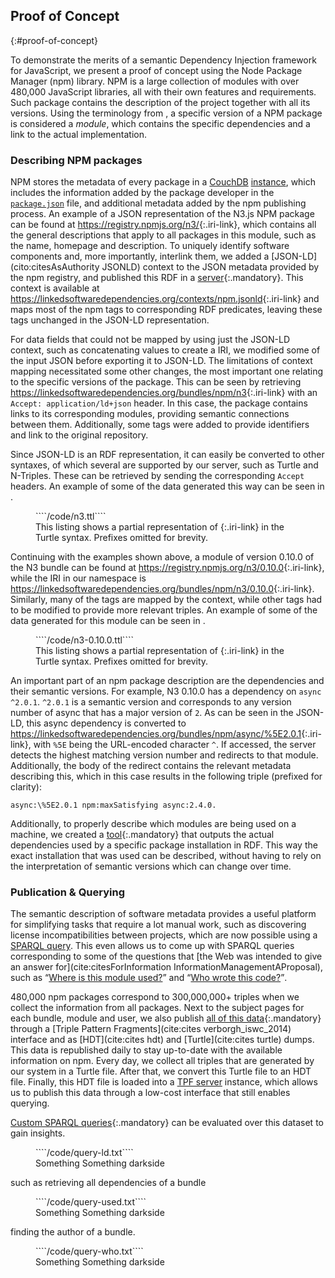 ## Proof of Concept
{:#proof-of-concept}

To demonstrate the merits of a semantic Dependency Injection framework for JavaScript,
we present a proof of concept using the Node Package Manager (npm) library.
NPM is a large collection of modules with over 480,000 JavaScript libraries,
all with their own features and requirements.
Such package contains the description of the project together with all its versions.
Using the terminology from [](#semantic-dependency-injection),
a specific version of a NPM package is considered a _module_,
which contains the specific dependencies and a link to the actual implementation.

### Describing NPM packages

NPM stores the metadata of every package in a [CouchDB](http://couchdb.apache.org/)
[instance](https://registry.npmjs.org/),
which includes the information added by the package developer in the [`package.json`](https://docs.npmjs.com/files/package.json) file,
and additional metadata added by the npm publishing process.
An example of a JSON representation of the N3.js NPM package can be found at <https://registry.npmjs.org/n3/>{:.iri-link},
which contains all the general descriptions that apply to all packages in this module,
such as the name, homepage and description.
To uniquely identify software components and,
more importantly, interlink them,
we added a [JSON-LD](cito:citesAsAuthority JSONLD) context to the JSON metadata provided by the npm registry, 
and published this RDF in a [server](https://github.com/LinkedSoftwareDependencies/npm-extraction-server){:.mandatory}.
This context is available at <https://linkedsoftwaredependencies.org/contexts/npm.jsonld>{:.iri-link} and maps most of the npm tags to corresponding RDF predicates,
leaving these tags unchanged in the JSON-LD representation.

For data fields that could not be mapped by using just the JSON-LD context,
such as concatenating values to create a IRI,
we modified some of the input JSON before exporting it to JSON-LD.
The limitations of context mapping necessitated
some other changes,
the most important one relating to the specific versions of the package.
This can be seen by retrieving <https://linkedsoftwaredependencies.org/bundles/npm/n3>{:.iri-link} with an `Accept: application/ld+json` header.
In this case, the package contains links to its corresponding modules,
providing semantic connections between them.
Additionally, some tags were added to provide identifiers and link to the original repository.

Since JSON-LD is an RDF representation, it can easily be converted to other syntaxes,
of which several are supported by our server,
such as Turtle and N-Triples.
These can be retrieved by sending the corresponding `Accept` headers.
An example of some of the data generated this way can be seen in [](#n3.ttl).

<figure id="n3.ttl" class="listing">
````/code/n3.ttl````
<figcaption markdown="block">
This listing shows a partial representation of <https://linkedsoftwaredependencies.org/bundles/npm/n3>{:.iri-link} in the Turtle syntax.
Prefixes omitted for brevity.
</figcaption>
</figure>


Continuing with the examples shown above,
a module of version 0.10.0 of the N3 bundle can be found at
<https://registry.npmjs.org/n3/0.10.0>{:.iri-link},
while the IRI in our namespace is <https://linkedsoftwaredependencies.org/bundles/npm/n3/0.10.0>{:.iri-link}.
Similarly, many of the tags are mapped by the context,
while other tags had to be modified to provide more relevant triples.
An example of some of the data generated for this module can be seen in [](#n3-0.10.0.ttl).

<figure id="n3-0.10.0.ttl" class="listing">
````/code/n3-0.10.0.ttl````
<figcaption markdown="block">
This listing shows a partial representation of <https://linkedsoftwaredependencies.org/bundles/npm/n3/0.10.0>{:.iri-link} in the Turtle syntax.
Prefixes omitted for brevity.
</figcaption>
</figure>

An important part of an npm package description are the dependencies
and their semantic versions.
For example, N3 0.10.0 has a dependency on `async ^2.0.1`.
`^2.0.1` is a semantic version and corresponds to any version number
of async that has a major version of `2`.
As can be seen in the JSON-LD,
this async dependency is converted to 
<https://linkedsoftwaredependencies.org/bundles/npm/async/%5E2.0.1>{:.iri-link},
with `%5E` being the URL-encoded character `^`.
If accessed, the server detects the highest matching version number
and redirects to that module.
Additionally, the body of the redirect contains the relevant metadata describing this,
which in this case results in the following triple (prefixed for clarity):

```
async:\%5E2.0.1 npm:maxSatisfying async:2.4.0.
```

Additionally, to properly describe which modules are being used on a machine,
we created a [tool](https://github.com/LinkedSoftwareDependencies/node-dependency-parser){:.mandatory}
that outputs the actual dependencies
used by a specific package installation in RDF.
This way the exact installation that was used can be described,
without having to rely on the interpretation of semantic versions which can change over time.

### Publication & Querying

The semantic description of software metadata provides a useful platform for simplifying tasks that require a lot manual work,
such as discovering license incompatibilities between projects, which are now possible using a [SPARQL query](https://query.linkedsoftwaredependencies.org/#query=SELECT%20*%20WHERE%20%7B%0A%20%20%3Fbundle%20spdx%3AlicenseDeclared%20%3Chttps%3A%2F%2Fspdx.org%2Flicenses%2FGPL-3.0.html%3E.%0A%20%20%3Fbundle%20npm%3Adependency%20%3Fdependency.%0A%20%20%3Fdependency%20spdx%3AlicenseDeclared%20%3Chttps%3A%2F%2Fspdx.org%2Flicenses%2FGPL-2.0.html%3E.%0A%7D).
This even allows us to come up with SPARQL queries corresponding to some of the questions
that [the Web was intended to give an answer for](cite:citesForInformation InformationManagementAProposal),
such as <q markdown="1">[Where is this module used?](https://query.linkedsoftwaredependencies.org/#query=SELECT%20DISTINCT%20%3Fproject%20%3FprojectName%20%3Fdescription%20WHERE%20%7B%0A%20%20%3Chttps%3A%2F%2Flinkedsoftwaredependencies.org%2Fbundles%2Fnpm%2Fn3%3E%20doap%3Arelease%20%3Fversion.%0A%20%20%3Fdependingversion%20npm%3Adependency%20%3Fversion.%0A%20%20%3Fproject%20doap%3Arelease%20%3Fdependingversion.%0A%20%20%3Fproject%20doap%3Aname%20%3FprojectName.%0A%20%20%3Fproject%20dc%3Aabstract%20%3Fdescription.%0A%7D)</q> and <q markdown="1">[Who wrote this code?](https://query.linkedsoftwaredependencies.org/#query=SELECT%20*%20WHERE%20%7B%0A%20%20%3Chttps%3A%2F%2Flinkedsoftwaredependencies.org%2Fbundles%2Fnpm%2Fn3%3E%20doap%3Amaintainer%20%3Fauthor.%0A%20%20%3Fauthor%20foaf%3Aname%20%3Fname.%0A%20%20%3Fauthor%20foaf%3Ambox%20%3Fmail.%0A%7D)</q>.



480,000 npm packages correspond to 300,000,000+ triples when we collect the information from all packages.
Next to the subject pages for each bundle, module and user,
we also publish [all of this data](https://linkedsoftwaredependencies.org/){:.mandatory} through a [Triple Pattern Fragments](cite:cites verborgh_iswc_2014) interface
and as [HDT](cite:cites hdt) and [Turtle](cite:cites turtle) dumps.
This data is republished daily to stay up-to-date with the available information on npm.
Every day, we collect all triples that are generated by our system in a Turtle file.
After that, we convert this Turtle file to an HDT file.
Finally, this HDT file is loaded into a [TPF server](https://github.com/LinkedDataFragments/Server.js) instance,
which allows us to publish this data through a low-cost interface that still enables querying.

[Custom SPARQL queries](https://query.linkedsoftwaredependencies.org/){:.mandatory} can be evaluated over this dataset to gain insights.


<figure id="query-ld" class="listing">
````/code/query-ld.txt````
<figcaption markdown="block">
Something Something darkside
</figcaption>
</figure>

such as retrieving all dependencies of a bundle 

<figure id="query-used" class="listing">
````/code/query-used.txt````
<figcaption markdown="block">
Something Something darkside
</figcaption>
</figure>


finding the author of a bundle.

<figure id="query-who" class="listing">
````/code/query-who.txt````
<figcaption markdown="block">
Something Something darkside
</figcaption>
</figure>